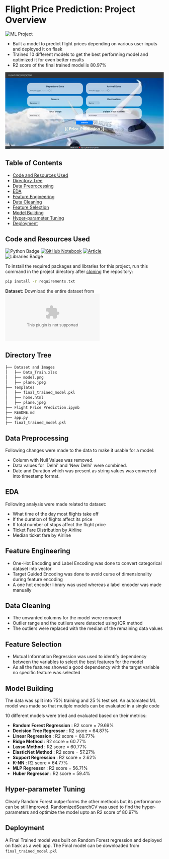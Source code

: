 # Flight Price Prediction: Project Overview
![ML Project](https://img.shields.io/badge/Project-Machine%20Learning-orange?logo=python)<br>
* Built a model to predict flight prices depending on various user inputs and deployed it on flask
* Trained 10 different models to get the best performing model and optimized it for even better results
* R2 score of the final trained model is 80.97%

![Model Web App](https://github.com/sughoshdeshpande7/Flight_Price_Prediction/blob/0f23b5eee4840158a4d8da0f79945c9fb3148d50/Dataset%20and%20Images/model.png)

## Table of Contents
  * [Code and Resources Used](#code-and-resources-used)
  * [Directory Tree](#directory-tree)
  * [Data Preprocessing](#data-preprocessing)
  * [EDA](#eda)
  * [Feature Engineering](#feature-engineering)
  * [Data Cleaning](#data-cleaning)
  * [Feature Selection](#feature-selection)
  * [Model Building](#model-building)
  * [Hyper-parameter Tuning](#hyper-parameter-tuning)
  * [Deployment](#deployment)


## Code and Resources Used
![Python Badge](https://img.shields.io/badge/Python-3.9-blue?logo=python) 
[![GitHub Notebook](https://img.shields.io/badge/GitHub-Notebook-181717?logo=github)]([https://github.com/Inyrkz/breast_cancer/blob/main/k_fold_cv_article_guide.ipynb](https://github.com/Mandal-21/Flight-Price-Prediction/blob/master/flight_price.ipynb)) 
[![Article](https://img.shields.io/badge/Article-Read%20Here-green)](https://machinelearningprojects.net/flight-price-prediction/)
<br>
![Libraries Badge](https://img.shields.io/badge/Libraries-NumPy|Pandas|Matplotlib|Sklearn|seaborn|flask|datetime-brown?logo=python) <br>

To install the required packages and libraries for this project, run this command in the project directory after [cloning](https://www.howtogeek.com/451360/how-to-clone-a-github-repository/) the repository:
```bash
pip install -r requirements.txt
```  
**Dataset:**  Download the entire dataset from ![Data.xls](https://github.com/sughoshdeshpande7/Flight_Price_Prediction/blob/0f23b5eee4840158a4d8da0f79945c9fb3148d50/Dataset%20and%20Images/Data_Train.xlsx)

## Directory Tree 
```
├── Dataset and Images 
│   ├── Data_Train.xlsx
│   ├── model.png
│   ├── plane.jpeg
├── Templates
│   ├── final_trained_model.pkl
│   ├── home.html
│   ├── plane.jpeg
├── Flight Price Prediction.ipynb
├── README.md
├── app.py
├── final_trained_model.pkl
```

## Data Preprocessing
Following changes were made to the data to make it usable for a model:
*	Column with Null Values was removed.
*	Data values for 'Delhi' and 'New Delhi' were combined.
*	Date and Duration which was present as string values was converted into timestamp format.

## EDA
Following analysis were made related to dataset:
* What time of the day most flights take off
* If the duration of flights affect its price
* If total number of stops affect the flight price
* Ticket Fare Distribution by Airline
* Median ticket fare by Airline

## Feature Engineering
* One-Hot Encoding and Label Encoding was done to convert categorical dataset into vector
* Target Guided Encoding was done to avoid curse of dimensionality during feature encoding
* A one hot encoder library was used whereas a label encoder was made manually

## Data Cleaning
* The unwanted columns for the model were removed
* Outlier range and the outliers were detected using IQR method
* The outliers were replaced with the median of the remaining data values

## Feature Selection
* Mutual Information Regression was used to identify dependency between the variables to select the best features for the model 
* As all the features showed a good dependency with the target variable no specific feature was selected

## Model Building 

The data was split into 75% training and 25 % test set. An automated ML model was made so that mutiple models can be evaluated in a single code

10 different models were tried and evaluated based on their metrics:
*	**Random Forest Regression** : R2 score = 79.69%
*	**Decision Tree Regressor**  : R2 score = 64.87%
*	**Linear Regression**        : R2 score = 60.77%
*	**Ridge Method**             : R2 score = 60.77%
*	**Lasso Method**             : R2 score = 60.77%
*	**ElasticNet Method**        : R2 score = 57.27%
*	**Support Regression**       : R2 score = 2.62%
*	**K-NN**                     : R2 score = 64.77%
* **MLP Regressor**            : R2 score = 56.71%
* **Huber Regressor**          : R2 score = 59.4%

## Hyper-parameter Tuning
Clearly Random Forest outperforms the other methods but its performance can be still improved. RandomizedSearchCV was used to find the hyper-parameters and optimize the model upto an R2 score of 80.97% 

## Deployment
A Final Trained model was built on Random Forest regression and deployed on flask as a web app. The Final model can be downloaded from ```final_trained_model.pkl```
